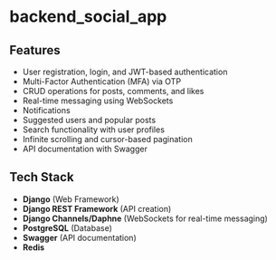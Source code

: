 # backend_social_app

## Features

- User registration, login, and JWT-based authentication
- Multi-Factor Authentication (MFA) via OTP
- CRUD operations for posts, comments, and likes
- Real-time messaging using WebSockets
- Notifications
- Suggested users and popular posts
- Search functionality with user profiles
- Infinite scrolling and cursor-based pagination
- API documentation with Swagger

## Tech Stack

- **Django** (Web Framework)
- **Django REST Framework** (API creation)
- **Django Channels/Daphne** (WebSockets for real-time messaging)
- **PostgreSQL** (Database)
- **Swagger** (API documentation)
- **Redis**
